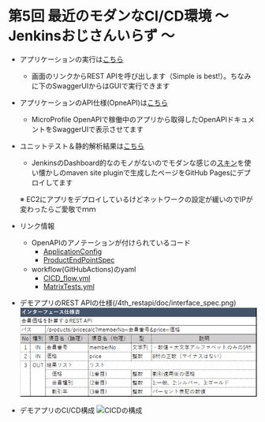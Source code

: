 # 第5回 最近のモダンなCI/CD環境 ～ Jenkinsおじさんいらず ～
- アプリケーションの実行は<a href="http://54.199.30.101/static/">こちら</a>	
  - 画面のリンクからREST APIを呼び出します（Simple is best!）。ちなみに下のSwaggerUIからはGUIで実行できます
- アプリケーションのAPI仕様(OpneAPI)は<a href="https://mamezou-tech.github.io/minna_de_kagaikatudou/swagger-ui/index.html">こちら</a>
  - MicroProfile OpenAPIで稼働中のアプリから取得したOpenAPIドキュメントをSwaggerUIで表示させてます
- ユニットテスト＆静的解析結果は<a href="https://mamezou-tech.github.io/minna_de_kagaikatudou/site/project-reports.html">こちら</a>	
  - JenkinsのDashboard的なのモノがないのでモダンな感じの[スキン](https://maven.apache.org/skins/)を使い懐かしのmaven site pluginで生成したページをGitHub Pagesにデプロイしてます
  
  ※ EC2にアプリをデプロイしているけどネットワークの設定が緩いのでIPが変わったらご愛敬でｍｍ

- リンク情報
  - OpenAPIのアノテーションが付けられているコード
    - [ApplicationConfig](/5th_cicd/cicd-sample/src/main/java/webapi/ApplicationConfig.java)
    - [ProductEndPointSpec](/5th_cicd/cicd-sample/src/main/java/webapi/ProcutEndPointSpec.java)
  - workflow(GitHubActions)のyaml
    - [CICD_flow.yml](/.github/workflowsCICD_flow.yml)
    - [MatrixTests.yml](/.github\workflows/MatrixTests.yml)
  
- デモアプリのREST APIの仕様(/4th_restapi/doc/interface_spec.png) 
![インターフェース仕様](/4th_restapi/doc/interface_spec.png)  
 
- デモアプリのCI/CD構成
![CICDの構成](https://user-images.githubusercontent.com/60466339/111430607-f0f0cd80-873d-11eb-8a2d-75089d41fb74.png)
